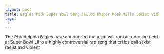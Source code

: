 ```yaml
---
layout: post
title: Eagles Pick Super Bowl Song Jailed Rapper Meek Mills Sexist Violent Song Dreams and Nightmares Intro
tags:
 -
---
```

The Philadelphia Eagles have announced the team will run out onto the field at Super Bowl LII to a highly controversial rap song that critics call sexist racist and violent
